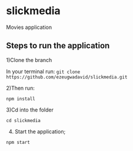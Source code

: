 # slickmedia
Movies application


## Steps to run the application

1)Clone the branch

In your terminal run:
```git clone https://github.com/ezeugwadavid/slickmedia.git```


2)Then run:

```npm install```


3)Cd into the folder

```cd slickmedia```


4) Start the application;

```npm start```



